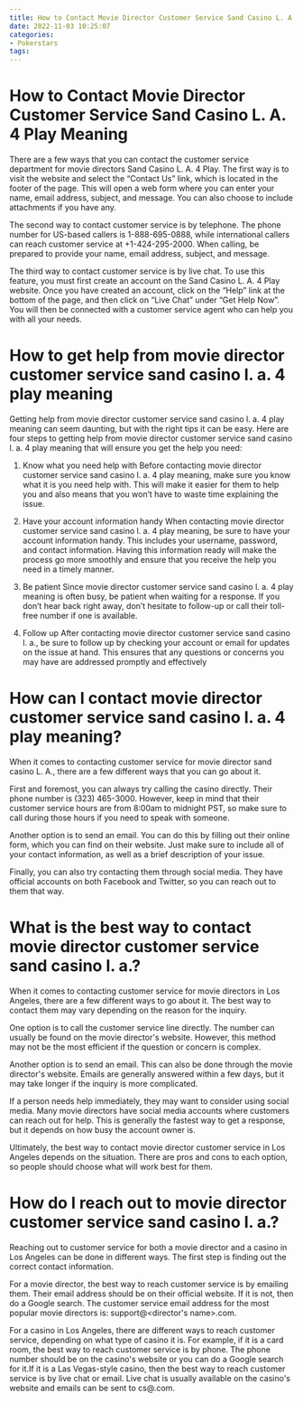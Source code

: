 ```yaml
---
title: How to Contact Movie Director Customer Service Sand Casino L. A. 4 Play Meaning 
date: 2022-11-03 10:25:07
categories:
- Pokerstars
tags:
---
```



#  How to Contact Movie Director Customer Service Sand Casino L. A. 4 Play Meaning 

There are a few ways that you can contact the customer service department for movie directors Sand Casino L. A. 4 Play. The first way is to visit the website and select the “Contact Us” link, which is located in the footer of the page. This will open a web form where you can enter your name, email address, subject, and message. You can also choose to include attachments if you have any.

The second way to contact customer service is by telephone. The phone number for US-based callers is 1-888-695-0888, while international callers can reach customer service at +1-424-295-2000. When calling, be prepared to provide your name, email address, subject, and message.

The third way to contact customer service is by live chat. To use this feature, you must first create an account on the Sand Casino L. A. 4 Play website. Once you have created an account, click on the “Help” link at the bottom of the page, and then click on “Live Chat” under “Get Help Now”. You will then be connected with a customer service agent who can help you with all your needs.

#  How to get help from movie director customer service sand casino l. a. 4 play meaning 

Getting help from movie director customer service sand casino l. a. 4 play meaning can seem daunting, but with the right tips it can be easy. Here are four steps to getting help from movie director customer service sand casino l. a. 4 play meaning that will ensure you get the help you need:

1. Know what you need help with
Before contacting movie director customer service sand casino l. a. 4 play meaning, make sure you know what it is you need help with. This will make it easier for them to help you and also means that you won’t have to waste time explaining the issue.

2. Have your account information handy
When contacting movie director customer service sand casino l. a. 4 play meaning, be sure to have your account information handy. This includes your username, password, and contact information. Having this information ready will make the process go more smoothly and ensure that you receive the help you need in a timely manner.

3. Be patient
Since movie director customer service sand casino l. a. 4 play meaning is often busy, be patient when waiting for a response. If you don’t hear back right away, don’t hesitate to follow-up or call their toll-free number if one is available.

4. Follow up
After contacting movie director customer service sand casino l. a., be sure to follow up by checking your account or email for updates on the issue at hand. This ensures that any questions or concerns you may have are addressed promptly and effectively

#  How can I contact movie director customer service sand casino l. a. 4 play meaning? 

When it comes to contacting customer service for movie director sand casino L. A., there are a few different ways that you can go about it. 

First and foremost, you can always try calling the casino directly. Their phone number is (323) 465-3000. However, keep in mind that their customer service hours are from 8:00am to midnight PST, so make sure to call during those hours if you need to speak with someone. 

Another option is to send an email. You can do this by filling out their online form, which you can find on their website. Just make sure to include all of your contact information, as well as a brief description of your issue. 

Finally, you can also try contacting them through social media. They have official accounts on both Facebook and Twitter, so you can reach out to them that way.

#  What is the best way to contact movie director customer service sand casino l. a.? 

When it comes to contacting customer service for movie directors in Los Angeles, there are a few different ways to go about it. The best way to contact them may vary depending on the reason for the inquiry.

One option is to call the customer service line directly. The number can usually be found on the movie director's website. However, this method may not be the most efficient if the question or concern is complex.

Another option is to send an email. This can also be done through the movie director's website. Emails are generally answered within a few days, but it may take longer if the inquiry is more complicated.

If a person needs help immediately, they may want to consider using social media. Many movie directors have social media accounts where customers can reach out for help. This is generally the fastest way to get a response, but it depends on how busy the account owner is.

Ultimately, the best way to contact movie director customer service in Los Angeles depends on the situation. There are pros and cons to each option, so people should choose what will work best for them.

#  How do I reach out to movie director customer service sand casino l. a.?

Reaching out to customer service for both a movie director and a casino in Los Angeles can be done in different ways. The first step is finding out the correct contact information.

For a movie director, the best way to reach customer service is by emailing them. Their email address should be on their official website. If it is not, then do a Google search. The customer service email address for the most popular movie directors is: support@<director's name>.com.

For a casino in Los Angeles, there are different ways to reach customer service, depending on what type of casino it is. For example, if it is a card room, the best way to reach customer service is by phone. The phone number should be on the casino's website or you can do a Google search for it.If it is a Las Vegas-style casino, then the best way to reach customer service is by live chat or email. Live chat is usually available on the casino's website and emails can be sent to cs@<casino name>.com.